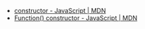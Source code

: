 - [constructor - JavaScript | MDN](https://developer.mozilla.org/en-US/docs/Web/JavaScript/Reference/Classes/constructor)
- [Function() constructor - JavaScript | MDN](https://developer.mozilla.org/en-US/docs/Web/JavaScript/Reference/Global_Objects/Function/Function)
